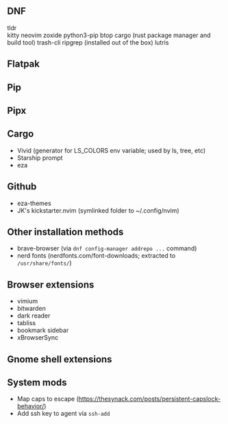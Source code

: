 ## DNF
tldr	
kitty
neovim
zoxide
python3-pip
btop
cargo (rust package manager and build tool)
trash-cli
ripgrep (installed out of the box)
lutris



## Flatpak





## Pip





## Pipx


## Cargo
* Vivid (generator for LS_COLORS env variable; used by ls, tree, etc)
* Starship prompt
* eza






## Github
* eza-themes
* JK's kickstarter.nvim  (symlinked folder to ~/.config/nvim)




## Other installation methods
* brave-browser  (via `dnf config-manager addrepo ...` command)
* nerd fonts (nerdfonts.com/font-downloads; extracted to `/usr/share/fonts/`)




## Browser extensions
* vimium
* bitwarden
* dark reader
* tabliss
* bookmark sidebar
* xBrowserSync





## Gnome shell extensions






## System mods
* Map caps to escape (https://thesynack.com/posts/persistent-capslock-behavior/)
* Add ssh key to agent via `ssh-add`
